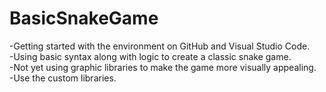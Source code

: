 # BasicSnakeGame
-Getting started with the environment on GitHub and Visual Studio Code.  
-Using basic syntax along with logic to create a classic snake game.  
-Not yet using graphic libraries to make the game more visually appealing.  
-Use the custom libraries.
